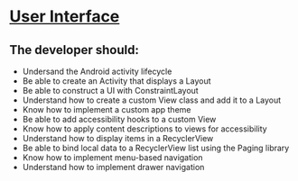 # [User Interface](https://developers.google.com/certification/associate-android-developer/study-guide/user-interface)

## The developer should:

* Undersand the Android activity lifecycle
* Be able to create an Activity that displays a Layout
* Be able to construct a UI with ConstraintLayout
* Understand how to create a custom View class and add it to a Layout
* Know how to implement a custom app theme
* Be able to add accessibility hooks to a custom View
* Know how to apply content descriptions to views for accessibility
* Understand how to display items in a RecyclerView
* Be able to bind local data to a RecyclerView list using the Paging library
* Know how to implement menu-based navigation
* Understand how to implement drawer navigation
